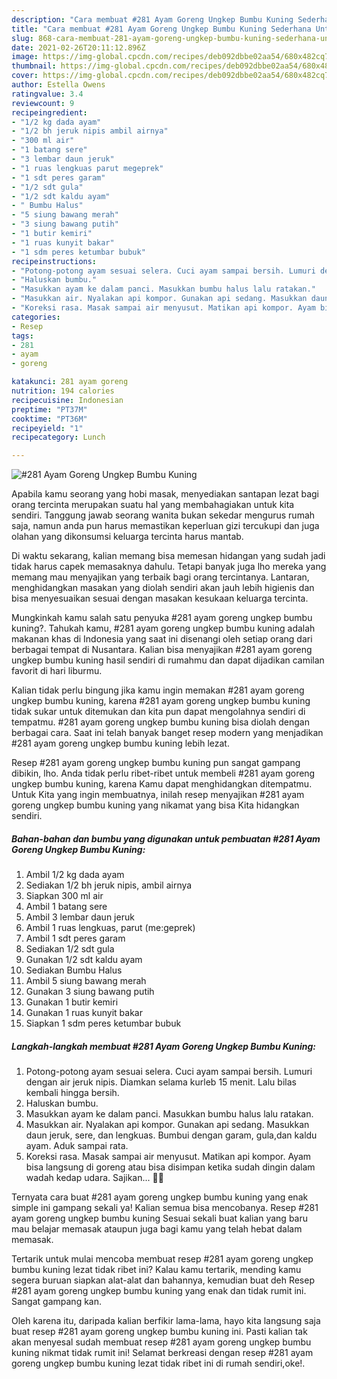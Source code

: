 ```yaml
---
description: "Cara membuat #281 Ayam Goreng Ungkep Bumbu Kuning Sederhana Untuk Jualan"
title: "Cara membuat #281 Ayam Goreng Ungkep Bumbu Kuning Sederhana Untuk Jualan"
slug: 868-cara-membuat-281-ayam-goreng-ungkep-bumbu-kuning-sederhana-untuk-jualan
date: 2021-02-26T20:11:12.896Z
image: https://img-global.cpcdn.com/recipes/deb092dbbe02aa54/680x482cq70/281-ayam-goreng-ungkep-bumbu-kuning-foto-resep-utama.jpg
thumbnail: https://img-global.cpcdn.com/recipes/deb092dbbe02aa54/680x482cq70/281-ayam-goreng-ungkep-bumbu-kuning-foto-resep-utama.jpg
cover: https://img-global.cpcdn.com/recipes/deb092dbbe02aa54/680x482cq70/281-ayam-goreng-ungkep-bumbu-kuning-foto-resep-utama.jpg
author: Estella Owens
ratingvalue: 3.4
reviewcount: 9
recipeingredient:
- "1/2 kg dada ayam"
- "1/2 bh jeruk nipis ambil airnya"
- "300 ml air"
- "1 batang sere"
- "3 lembar daun jeruk"
- "1 ruas lengkuas parut megeprek"
- "1 sdt peres garam"
- "1/2 sdt gula"
- "1/2 sdt kaldu ayam"
- " Bumbu Halus"
- "5 siung bawang merah"
- "3 siung bawang putih"
- "1 butir kemiri"
- "1 ruas kunyit bakar"
- "1 sdm peres ketumbar bubuk"
recipeinstructions:
- "Potong-potong ayam sesuai selera. Cuci ayam sampai bersih. Lumuri dengan air jeruk nipis. Diamkan selama kurleb 15 menit. Lalu bilas kembali hingga bersih."
- "Haluskan bumbu."
- "Masukkan ayam ke dalam panci. Masukkan bumbu halus lalu ratakan."
- "Masukkan air. Nyalakan api kompor. Gunakan api sedang. Masukkan daun jeruk, sere, dan lengkuas. Bumbui dengan garam, gula,dan kaldu ayam. Aduk sampai rata."
- "Koreksi rasa. Masak sampai air menyusut. Matikan api kompor. Ayam bisa langsung di goreng atau bisa disimpan ketika sudah dingin dalam wadah kedap udara. Sajikan... 👩‍🍳"
categories:
- Resep
tags:
- 281
- ayam
- goreng

katakunci: 281 ayam goreng 
nutrition: 194 calories
recipecuisine: Indonesian
preptime: "PT37M"
cooktime: "PT36M"
recipeyield: "1"
recipecategory: Lunch

---
```



![#281 Ayam Goreng Ungkep Bumbu Kuning](https://img-global.cpcdn.com/recipes/deb092dbbe02aa54/680x482cq70/281-ayam-goreng-ungkep-bumbu-kuning-foto-resep-utama.jpg)

Apabila kamu seorang yang hobi masak, menyediakan santapan lezat bagi orang tercinta merupakan suatu hal yang membahagiakan untuk kita sendiri. Tanggung jawab seorang  wanita bukan sekedar mengurus rumah saja, namun anda pun harus memastikan keperluan gizi tercukupi dan juga olahan yang dikonsumsi keluarga tercinta harus mantab.

Di waktu  sekarang, kalian memang bisa memesan hidangan yang sudah jadi tidak harus capek memasaknya dahulu. Tetapi banyak juga lho mereka yang memang mau menyajikan yang terbaik bagi orang tercintanya. Lantaran, menghidangkan masakan yang diolah sendiri akan jauh lebih higienis dan bisa menyesuaikan sesuai dengan masakan kesukaan keluarga tercinta. 



Mungkinkah kamu salah satu penyuka #281 ayam goreng ungkep bumbu kuning?. Tahukah kamu, #281 ayam goreng ungkep bumbu kuning adalah makanan khas di Indonesia yang saat ini disenangi oleh setiap orang dari berbagai tempat di Nusantara. Kalian bisa menyajikan #281 ayam goreng ungkep bumbu kuning hasil sendiri di rumahmu dan dapat dijadikan camilan favorit di hari liburmu.

Kalian tidak perlu bingung jika kamu ingin memakan #281 ayam goreng ungkep bumbu kuning, karena #281 ayam goreng ungkep bumbu kuning tidak sukar untuk ditemukan dan kita pun dapat mengolahnya sendiri di tempatmu. #281 ayam goreng ungkep bumbu kuning bisa diolah dengan berbagai cara. Saat ini telah banyak banget resep modern yang menjadikan #281 ayam goreng ungkep bumbu kuning lebih lezat.

Resep #281 ayam goreng ungkep bumbu kuning pun sangat gampang dibikin, lho. Anda tidak perlu ribet-ribet untuk membeli #281 ayam goreng ungkep bumbu kuning, karena Kamu dapat menghidangkan ditempatmu. Untuk Kita yang ingin membuatnya, inilah resep menyajikan #281 ayam goreng ungkep bumbu kuning yang nikamat yang bisa Kita hidangkan sendiri.

<!--inarticleads1-->

##### Bahan-bahan dan bumbu yang digunakan untuk pembuatan #281 Ayam Goreng Ungkep Bumbu Kuning:

1. Ambil 1/2 kg dada ayam
1. Sediakan 1/2 bh jeruk nipis, ambil airnya
1. Siapkan 300 ml air
1. Ambil 1 batang sere
1. Ambil 3 lembar daun jeruk
1. Ambil 1 ruas lengkuas, parut (me:geprek)
1. Ambil 1 sdt peres garam
1. Sediakan 1/2 sdt gula
1. Gunakan 1/2 sdt kaldu ayam
1. Sediakan  Bumbu Halus
1. Ambil 5 siung bawang merah
1. Gunakan 3 siung bawang putih
1. Gunakan 1 butir kemiri
1. Gunakan 1 ruas kunyit bakar
1. Siapkan 1 sdm peres ketumbar bubuk




<!--inarticleads2-->

##### Langkah-langkah membuat #281 Ayam Goreng Ungkep Bumbu Kuning:

1. Potong-potong ayam sesuai selera. Cuci ayam sampai bersih. Lumuri dengan air jeruk nipis. Diamkan selama kurleb 15 menit. Lalu bilas kembali hingga bersih.
1. Haluskan bumbu.
1. Masukkan ayam ke dalam panci. Masukkan bumbu halus lalu ratakan.
1. Masukkan air. Nyalakan api kompor. Gunakan api sedang. Masukkan daun jeruk, sere, dan lengkuas. Bumbui dengan garam, gula,dan kaldu ayam. Aduk sampai rata.
1. Koreksi rasa. Masak sampai air menyusut. Matikan api kompor. Ayam bisa langsung di goreng atau bisa disimpan ketika sudah dingin dalam wadah kedap udara. Sajikan... 👩‍🍳




Ternyata cara buat #281 ayam goreng ungkep bumbu kuning yang enak simple ini gampang sekali ya! Kalian semua bisa mencobanya. Resep #281 ayam goreng ungkep bumbu kuning Sesuai sekali buat kalian yang baru mau belajar memasak ataupun juga bagi kamu yang telah hebat dalam memasak.

Tertarik untuk mulai mencoba membuat resep #281 ayam goreng ungkep bumbu kuning lezat tidak ribet ini? Kalau kamu tertarik, mending kamu segera buruan siapkan alat-alat dan bahannya, kemudian buat deh Resep #281 ayam goreng ungkep bumbu kuning yang enak dan tidak rumit ini. Sangat gampang kan. 

Oleh karena itu, daripada kalian berfikir lama-lama, hayo kita langsung saja buat resep #281 ayam goreng ungkep bumbu kuning ini. Pasti kalian tak akan menyesal sudah membuat resep #281 ayam goreng ungkep bumbu kuning nikmat tidak rumit ini! Selamat berkreasi dengan resep #281 ayam goreng ungkep bumbu kuning lezat tidak ribet ini di rumah sendiri,oke!.

